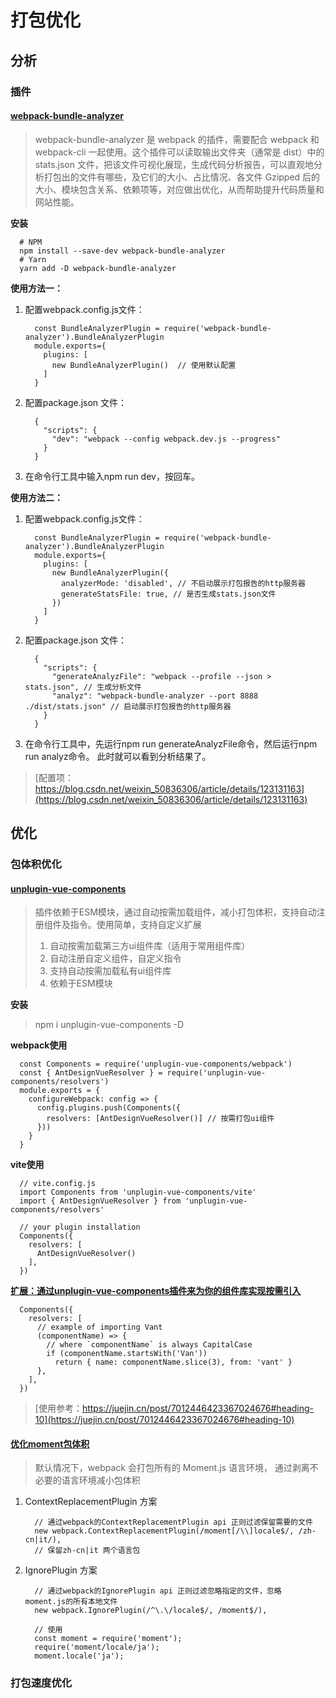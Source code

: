 # 打包优化

## 分析
### 插件
#### [webpack-bundle-analyzer](https://github.com/webpack-contrib/webpack-bundle-analyzer)
> webpack-bundle-analyzer 是 webpack 的插件，需要配合 webpack 和 webpack-cli 一起使用。这个插件可以读取输出文件夹（通常是 dist）中的 stats.json 文件，把该文件可视化展现，生成代码分析报告，可以直观地分析打包出的文件有哪些，及它们的大小、占比情况、各文件 Gzipped 后的大小、模块包含关系、依赖项等，对应做出优化，从而帮助提升代码质量和网站性能。

**安装**
```
  # NPM 
  npm install --save-dev webpack-bundle-analyzer
  # Yarn 
  yarn add -D webpack-bundle-analyzer
```
**使用方法一：**
1. 配置webpack.config.js文件：
    ```
      const BundleAnalyzerPlugin = require('webpack-bundle-analyzer').BundleAnalyzerPlugin
      module.exports={
        plugins: [
          new BundleAnalyzerPlugin()  // 使用默认配置
        ]
      }
    ```
2. 配置package.json 文件：
    ```
      {
        "scripts": {
          "dev": "webpack --config webpack.dev.js --progress"
        }
      }
    ```
3. 在命令行工具中输入npm run dev，按回车。

**使用方法二：**
1. 配置webpack.config.js文件：
    ```
      const BundleAnalyzerPlugin = require('webpack-bundle-analyzer').BundleAnalyzerPlugin
      module.exports={
        plugins: [
          new BundleAnalyzerPlugin({
            analyzerMode: 'disabled', // 不启动展示打包报告的http服务器
            generateStatsFile: true, // 是否生成stats.json文件
          })
        ]
      }
    ```
2. 配置package.json 文件：
    ```
      {
        "scripts": {
          "generateAnalyzFile": "webpack --profile --json > stats.json", // 生成分析文件
          "analyz": "webpack-bundle-analyzer --port 8888 ./dist/stats.json" // 启动展示打包报告的http服务器
        }
      }
    ```
3. 在命令行工具中，先运行npm run generateAnalyzFile命令，然后运行npm run analyz命令。 此时就可以看到分析结果了。
> [配置项：https://blog.csdn.net/weixin_50836306/article/details/123131163](https://blog.csdn.net/weixin_50836306/article/details/123131163)


## 优化

### 包体积优化

#### [unplugin-vue-components](https://github.com/antfu/unplugin-vue-components#readme)
> 插件依赖于ESM模块，通过自动按需加载组件，减小打包体积，支持自动注册组件及指令。使用简单，支持自定义扩展
> 1. 自动按需加载第三方ui组件库（适用于常用组件库）
> 2. 自动注册自定义组件，自定义指令
> 3. 支持自动按需加载私有ui组件库
> 4. 依赖于ESM模块

**安装**
> npm i unplugin-vue-components -D 

**webpack使用**
```
  const Components = require('unplugin-vue-components/webpack')
  const { AntDesignVueResolver } = require('unplugin-vue-components/resolvers')
  module.exports = {
    configureWebpack: config => {
      config.plugins.push(Components({
        resolvers: [AntDesignVueResolver()] // 按需打包ui组件
      }))
    }
  }
```

**vite使用**
```
  // vite.config.js
  import Components from 'unplugin-vue-components/vite'
  import { AntDesignVueResolver } from 'unplugin-vue-components/resolvers'

  // your plugin installation
  Components({
    resolvers: [
      AntDesignVueResolver()
    ],
  })
```

**[扩展：通过unplugin-vue-components插件来为你的组件库实现按需引入](https://blog.csdn.net/sinat_33488770/article/details/127416227)**
```
  Components({
    resolvers: [
      // example of importing Vant
      (componentName) => {
        // where `componentName` is always CapitalCase
        if (componentName.startsWith('Van'))
          return { name: componentName.slice(3), from: 'vant' }
      },
    ],
  })
```

> [使用参考：https://juejin.cn/post/7012446423367024676#heading-10](https://juejin.cn/post/7012446423367024676#heading-10)

#### [优化moment包体积](https://github.com/jmblog/how-to-optimize-momentjs-with-webpack)
> 默认情况下，webpack 会打包所有的 Moment.js 语言环境， 通过剥离不必要的语言环境减小包体积

1. ContextReplacementPlugin 方案
   ```
     // 通过webpack的ContextReplacementPlugin api 正则过滤保留需要的文件
     new webpack.ContextReplacementPlugin(/moment[/\\]locale$/, /zh-cn|it/), 
     // 保留zh-cn|it 两个语言包
   ```
2. IgnorePlugin 方案
   ```
     // 通过webpack的IgnorePlugin api 正则过滤忽略指定的文件，忽略 moment.js的所有本地文件
     new webpack.IgnorePlugin(/^\.\/locale$/, /moment$/), 
    
     // 使用
     const moment = require('moment');
     require('moment/locale/ja');
     moment.locale('ja');
   ```

### 打包速度优化